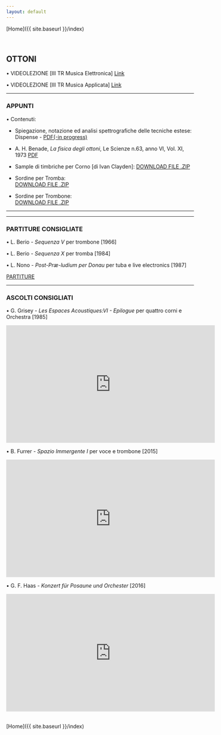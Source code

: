 ```yaml
---
layout: default
---
```


[Home]({{ site.baseurl }}/index)


<br>


## OTTONI


• VIDEOLEZIONE [III TR Musica Elettronica] <a href="https://www.youtube.com/watch?v=M7hKjbZFPDo" target="_blank">Link</a>


• VIDEOLEZIONE [III TR Musica Applicata] <a href="https://www.youtube.com/watch?v=3ZS0q8YuaxQ" target="_blank">Link</a>

<!--
• VIDEOLEZIONE [III TR Musica Applicata] <a href="https://www.youtube.com/watch?v=Xhmvat8WafI" target="_blank">Link</a>

-->

______

### APPUNTI


• Contenuti:

- Spiegazione, notazione ed analisi spettrografiche delle tecniche estese: Dispense - <a href=" " target="_blank">PDF(-in progress)</a>

- A. H. Benade, *La fisica degli ottoni*, Le Scienze n.63, anno VI, Vol. XI, 1973
<a href="https://www.dropbox.com/s/k37ihq35c72qj5o/La_Fisica_Degli_Ottoni.pdf?dl=0" target="_blank">PDF</a>



- Sample di timbriche per Corno
[di Ivan Clayden]:
 <a href="https://www.dropbox.com/s/6z9m8whhu4mogv7/FrenchHorn_IvanClayden.zip?dl=0" target="_blank">DOWNLOAD FILE .ZIP</a>

- Sordine per Tromba:    
 <a href="https://www.dropbox.com/s/a87bu3r209kna1y/Trumpet-Mutes.zip?dl=0" target="_blank">DOWNLOAD FILE .ZIP</a>

 - Sordine per Trombone:    
  <a href="https://www.dropbox.com/s/7g2s5mv9s8cwj4j/Trb-Mutes.zip?dl=0" target="_blank">DOWNLOAD FILE .ZIP</a>






______


______

### PARTITURE CONSIGLIATE


<!-- • xxx - *yyy* (da zzz, [1909])

• G. Grisey - *Anubis et Nout* per clarinetto contrabbasso ( [1985])-->


• L. Berio - *Sequenza V* per trombone [1966]

• L. Berio - *Sequenza X* per tromba [1984]

• L. Nono - *Post-Præ-ludium per Donau* per tuba e live electronics [1987]


<a href="https://www.dropbox.com/sh/ok93lav1q4s4x4i/AACnl9Dyumh0rzZ-O1V-YmhXa?dl=0" target="_blank">PARTITURE</a>


______

### ASCOLTI CONSIGLIATI


• G. Grisey - *Les Espaces Acoustiques:VI - Epilogue* per quattro corni e Orchestra  [1985]


<iframe width="560" height="315" src="https://www.youtube.com/embed/l1m8hkRq6Wk" title="YouTube video player" frameborder="0" allow="accelerometer; autoplay; clipboard-write; encrypted-media; gyroscope; picture-in-picture" allowfullscreen></iframe>


<br>


• B. Furrer - *Spazio Immergente I* per voce e trombone [2015]


<iframe width="560" height="315" src="https://www.youtube-nocookie.com/embed/a8ze0D9o9kA" title="YouTube video player" frameborder="0" allow="accelerometer; autoplay; clipboard-write; encrypted-media; gyroscope; picture-in-picture" allowfullscreen></iframe>


<br>


• G. F. Haas - *Konzert für Posaune und Orchester*  [2016]

<iframe width="560" height="315" src="https://www.youtube-nocookie.com/embed/4E463Olwo4s" title="YouTube video player" frameborder="0" allow="accelerometer; autoplay; clipboard-write; encrypted-media; gyroscope; picture-in-picture" allowfullscreen></iframe>



<br>



<br>


[Home]({{ site.baseurl }}/index)
